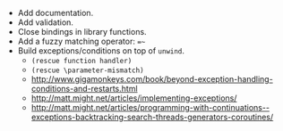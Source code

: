 - Add documentation.
- Add validation.
- Close bindings in library functions.
- Add a fuzzy matching operator: `=~`
- Build exceptions/conditions on top of `unwind`.
  - `(rescue function handler)`
  - `(rescue \parameter-mismatch)`
  - http://www.gigamonkeys.com/book/beyond-exception-handling-conditions-and-restarts.html
  - http://matt.might.net/articles/implementing-exceptions/
  - http://matt.might.net/articles/programming-with-continuations--exceptions-backtracking-search-threads-generators-coroutines/
